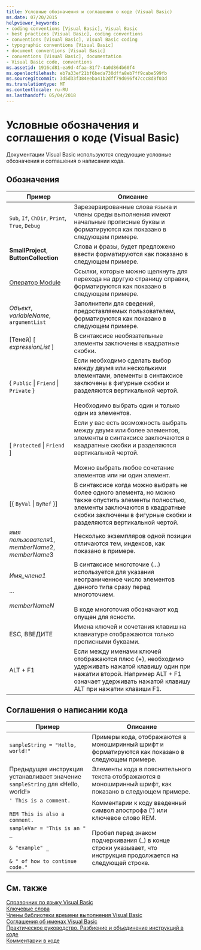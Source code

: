 ```yaml
---
title: Условные обозначения и соглашения о коде (Visual Basic)
ms.date: 07/20/2015
helpviewer_keywords:
- coding conventions [Visual Basic], Visual Basic
- best practices [Visual Basic], coding conventions
- conventions [Visual Basic], Visual Basic coding
- typographic conventions [Visual Basic]
- document conventions [Visual Basic]
- conventions [Visual Basic], documentation
- Visual Basic code, conventions
ms.assetid: 1916cd81-ea9d-4faa-81f7-4a0d864b60f4
ms.openlocfilehash: eb7a33ef21bf6beda730dffa8eb7ff9cabe599fb
ms.sourcegitcommit: 3d5d33f384eeba41b2dff79d096f47ccc8d8f03d
ms.translationtype: MT
ms.contentlocale: ru-RU
ms.lasthandoff: 05/04/2018
---
```

# <a name="typographic-and-code-conventions-visual-basic"></a>Условные обозначения и соглашения о коде (Visual Basic)
Документации Visual Basic используются следующие условные обозначения и соглашения о написании кода.  
  
## <a name="typographic-conventions"></a>Обозначения  
  
|Пример|Описание|  
|-------------|-----------------|  
|`Sub`, `If`, `ChDir`, `Print`, `True`, `Debug`|Зарезервированные слова языка и члены среды выполнения имеют начальные прописные буквы и форматируются как показано в следующем примере.|  
|**SmallProject**, **ButtonCollection**|Слова и фразы, будет предложено ввести форматируются как показано в следующем примере.|  
|[Оператор Module](../../visual-basic/language-reference/statements/module-statement.md)|Ссылки, которые можно щелкнуть для перехода на другую страницу справки, форматируются как показано в следующем примере.|  
|*Объект*, *variableName*, `argumentList`|Заполнители для сведений, предоставляемых пользователем, форматируются как показано в следующем примере.|  
|[Теней] [ *expressionList* ]|В синтаксисе необязательные элементы заключены в квадратные скобки.|  
|{ `Public` &#124; `Friend` &#124; `Private` }|Если необходимо сделать выбор между двумя или несколькими элементами, элементы в синтаксисе заключены в фигурные скобки и разделяются вертикальной чертой.<br /><br /> Необходимо выбрать один и только один из элементов.|  
|[ `Protected` &#124; `Friend` ]|Если у вас есть возможность выбрать между двумя или более элементов, элементы в синтаксисе заключаются в квадратные скобки и разделяются вертикальной чертой.<br /><br /> Можно выбрать любое сочетание элементов или ни один элемент.|  
|[{ `ByVal` &#124; `ByRef` }]|В синтаксисе когда можно выбрать не более одного элемента, но можно также опустить элементы полностью, элементы заключаются в квадратные скобки заключены в фигурные скобки и разделяются вертикальной чертой.|  
|*имя пользователя*1, *memberName*2, *memberName*3|Несколько экземпляров одной позиции отличаются тем, индексов, как показано в примере.|  
|*Имя_члена1*<br /><br /> ...<br /><br /> *memberNameN*|В синтаксисе многоточие (...) используется для указания неограниченное число элементов данного типа сразу перед многоточием.<br /><br /> В коде многоточия обозначают код опущен для ясности.|  
|ESC, ВВЕДИТЕ|Имена ключей и сочетания клавиш на клавиатуре отображаются только прописными буквами.|  
|ALT + F1|Если между именами ключей отображаются плюс (+), необходимо удерживать нажатой клавишу один при нажатии второй. Например ALT + F1 означает удерживать нажатой клавишу ALT при нажатии клавиши F1.|  
  
## <a name="code-conventions"></a>Соглашения о написании кода  
  
|Пример|Описание|  
|-------------|-----------------|  
|`sampleString = "Hello, world!"`|Примеры кода, отображаются в моноширинный шрифт и форматируются как показано в следующем примере.|  
|Предыдущая инструкция устанавливает значение `sampleString` для «Hello, world!»|Элементы кода в пояснительного текста отображаются в моноширинный шрифт, как показано в следующем примере.|  
|`' This is a comment.`<br /><br /> `REM This is also a comment.`|Комментарии к коду введенный символ апострофа (') или ключевое слово REM.|  
|`sampleVar = "This is an " _`<br /><br /> `& "example" _`<br /><br /> `& " of how to continue code."`|Пробел перед знаком подчеркивания (_) в конце строки указывает, что инструкция продолжается на следующей строке.|  
  
## <a name="see-also"></a>См. также  
 [Справочник по языку Visual Basic](../../visual-basic/language-reference/index.md)  
 [Ключевые слова](../../visual-basic/language-reference/keywords/index.md)  
 [Члены библиотеки времени выполнения Visual Basic](../../visual-basic/language-reference/runtime-library-members.md)  
 [Соглашения об именах Visual Basic](../../visual-basic/programming-guide/program-structure/naming-conventions.md)  
 [Практическое руководство. Разбиение и объединение инструкций в коде](../../visual-basic/programming-guide/program-structure/how-to-break-and-combine-statements-in-code.md)  
 [Комментарии в коде](../../visual-basic/programming-guide/program-structure/comments-in-code.md)
